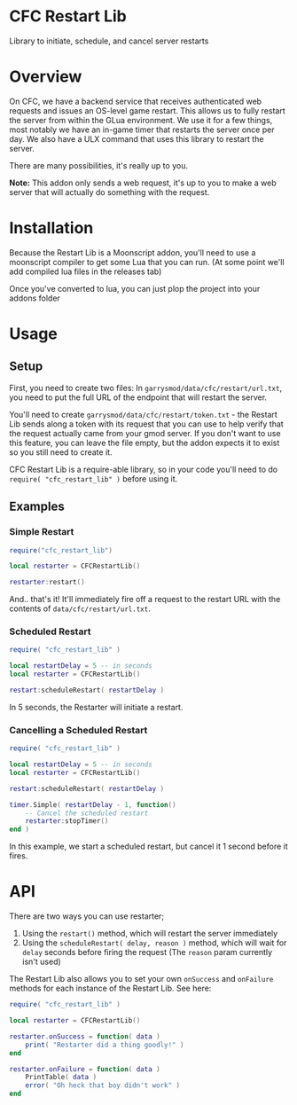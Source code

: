 # CFC Restart Lib
Library to initiate, schedule, and cancel server restarts

# Overview
On CFC, we have a backend service that receives authenticated web requests and issues an OS-level game restart. This allows us to fully restart the server from within the GLua environment. We use it for a few things, most notably we have an in-game timer that restarts the server once per day. We also have a ULX command that uses this library to restart the server.

There are many possibilities, it's really up to you.

**Note:** This addon only sends a web request, it's up to you to make a web server that will actually do something with the request.

# Installation
Because the Restart Lib is a Moonscript addon, you'll need to use a moonscript compiler to get some Lua that you can run.
(At some point we'll add compiled lua files in the releases tab)

Once you've converted to lua, you can just plop the project into your addons folder

# Usage

## Setup
First, you need to create two files:
In `garrysmod/data/cfc/restart/url.txt`, you need to put the full URL of the endpoint that will restart the server.

You'll need to create `garrysmod/data/cfc/restart/token.txt` - the Restart Lib sends along a token with its request that you can use to help verify that the request actually came from your gmod server. If you don't want to use this feature, you can leave the file empty, but the addon expects it to exist so you still need to create it.

CFC Restart Lib is a require-able library, so in your code you'll need to do `require( "cfc_restart_lib" )` before using it.

## Examples

### Simple Restart
```lua
require("cfc_restart_lib")

local restarter = CFCRestartLib()

restarter:restart()
```

And.. that's it! It'll immediately fire off a request to the restart URL with the contents of `data/cfc/restart/url.txt`.


### Scheduled Restart
```lua
require( "cfc_restart_lib" )

local restartDelay = 5 -- in seconds
local restarter = CFCRestartLib()

restart:scheduleRestart( restartDelay )
```
In 5 seconds, the Restarter will initiate a restart.

### Cancelling a Scheduled Restart
```lua
require( "cfc_restart_lib" )

local restartDelay = 5 -- in seconds
local restarter = CFCRestartLib()

restart:scheduleRestart( restartDelay )

timer.Simple( restartDelay - 1, function()
    -- Cancel the scheduled restart
    restarter:stopTimer()
end )
```
In this example, we start a scheduled restart, but cancel it 1 second before it fires.

# API
There are two ways you can use restarter;
 1. Using the `restart()` method, which will restart the server immediately
 2. Using the `scheduleRestart( delay, reason )` method, which will wait for `delay` seconds before firing the request (The `reason` param currently isn't used)
 
 The Restart Lib also allows you to set your own `onSuccess` and `onFailure` methods for each instance of the Restart Lib.
 See here:
 ```lua
 require( "cfc_restart_lib" )
 
 local restarter = CFCRestartLib()
 
 restarter.onSuccess = function( data )
     print( "Restarter did a thing goodly!" )
 end
 
 restarter.onFailure = function( data )
     PrintTable( data )
     error( "Oh heck that boy didn't work" )
 end
 ```
